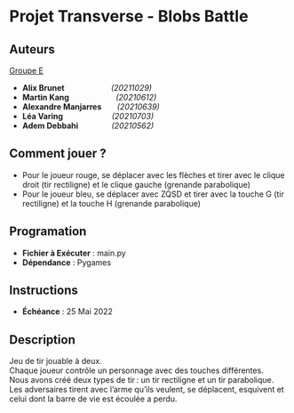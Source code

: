 # Projet Transverse - Blobs Battle

## Auteurs

<ins>Groupe E</ins>

- **Alix Brunet**      _(20211029)_
- **Martin Kang**      _(20210612)_
- **Alexandre Manjarres**  _(20210639)_
- **Léa Varing**        _(20210703)_
- **Adem Debbahi**             _(20210562)_

##  Comment jouer ?
- Pour le joueur rouge, se déplacer avec les flèches et tirer avec le clique droit (tir rectiligne) et le clique gauche (grenande parabolique)
- Pour le joueur bleu, se déplacer avec ZQSD et tirer avec la touche G (tir rectiligne) et la touche H (grenande parabolique)
## Programation

- **Fichier à Exécuter** : main.py
- **Dépendance** : Pygames

## Instructions

- **Échéance** : 25 Mai 2022

## Description

Jeu de tir jouable à deux.  
Chaque joueur contrôle un personnage avec des touches différentes.  
Nous avons créé deux types de tir : un tir rectiligne et un tir parabolique.  
Les adversaires tirent avec l’arme qu’ils veulent, se déplacent, esquivent et celui dont la barre de vie est écoulée a perdu.   
